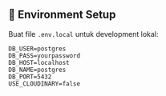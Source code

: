 ## 🌱 Environment Setup

Buat file `.env.local` untuk development lokal:

```env
DB_USER=postgres
DB_PASS=yourpassword
DB_HOST=localhost
DB_NAME=postgres
DB_PORT=5432
USE_CLOUDINARY=false
```
